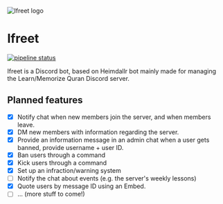 ![Ifreet logo](github.com/Malborne/ifreet/tree/master/Ifreet_avatar.svg)
# Ifreet
[![pipeline status](github.com/Malborne/ifreet/tree/master/badges/master/pipeline.svg)](https://github.com/Malborne/ifreet)

Ifreet is a Discord bot, based on Heimdallr bot mainly made for managing the Learn/Memorize Quran Discord server.

## Planned features
- [x] Notify chat when new members join the server, and when members leave.
- [x] DM new members with information regarding the server.
- [x] Provide an information message in an admin chat when a user gets banned, provide username + user ID.
- [x] Ban users through a command
- [x] Kick users through a command
- [x] Set up an infraction/warning system
- [ ] Notify the chat about events (e.g. the server's weekly lessons)
- [x] Quote users by message ID using an Embed.
- [ ] ... (more stuff to come!)
